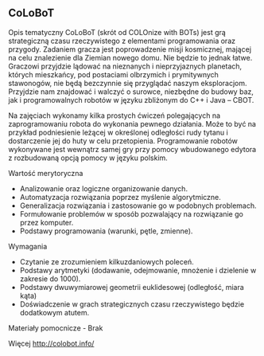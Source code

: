 ## CoLoBoT

Opis tematyczny
CoLoBoT (skrót od COLOnize with BOTs) jest grą strategiczną czasu rzeczywistego z elementami programowania oraz przygody. Zadaniem gracza jest poprowadzenie misji kosmicznej, mającej na celu znalezienie dla Ziemian nowego domu. Nie będzie to jednak łatwe. Graczowi przyjdzie lądować na nieznanych i nieprzyjaznych planetach, których mieszkańcy, pod postaciami olbrzymich i prymitywnych stawonogów, nie będą bezczynnie się przyglądać naszym eksploracjom. Przyjdzie nam znajdować i walczyć o surowce, niezbędne do budowy baz, jak i programowalnych robotów w języku zbliżonym do C++ i Java – CBOT.

Na zajęciach wykonamy kilka prostych ćwiczeń polegających na zaprogramowaniu robota do wykonania pewnego działania. Może to być na przykład podniesienie leżącej w określonej odległości rudy tytanu i dostarczenie jej do huty w celu przetopienia. Programowanie robotów wykonywane jest wewnątrz samej gry przy pomocy wbudowanego edytora z rozbudowaną opcją pomocy w języku polskim.

Wartość merytoryczna

* Analizowanie oraz logiczne organizowanie danych.
* Automatyzacja rozwiązania poprzez myślenie algorytmiczne.
* Generalizacja rozwiązania i zastosowanie go w podobnych problemach.
* Formułowanie problemów w sposób pozwalający na rozwiązanie go przez komputer.
* Podstawy programowania (warunki, pętle, zmienne).

Wymagania

* Czytanie ze zrozumieniem kilkuzdaniowych poleceń.
* Podstawy arytmetyki (dodawanie, odejmowanie, mnożenie i dzielenie w zakresie do 1000).
* Podstawy dwuwymiarowej geometrii euklidesowej (odległość, miara kąta)
* Doświadczenie w grach strategicznych czasu rzeczywistego będzie dodatkowym atutem.

Materiały pomocnicze - Brak

Więcej http://colobot.info/
